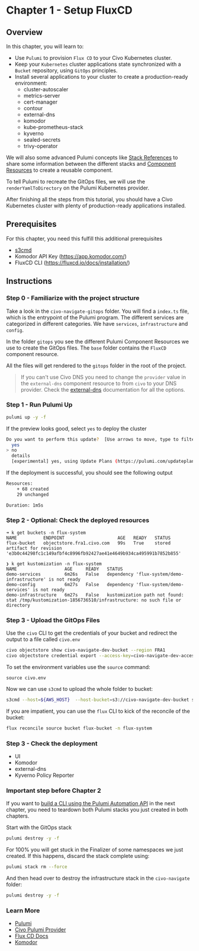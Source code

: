 # Chapter 1 - Setup FluxCD

## Overview

In this chapter, you will learn to:

- Use `Pulumi` to provision `Flux CD` to your Civo Kubernetes cluster.
- Keep your `Kubernetes` cluster applications state synchronized with a `Bucket` repository, using `GitOps` principles.
- Install several applications to your cluster to create a production-ready environment:
    - cluster-autoscaler
    - metrics-server
    - cert-manager
    - contour
    - external-dns
    - komodor
    - kube-prometheus-stack
    - kyverno
    - sealed-secrets
    - trivy-operator

We will also some advanced Pulumi concepts
like [Stack References](https://www.pulumi.com/docs/intro/concepts/stack/#stackreferences) to share some information
between the different stacks and [Component Resources](https://www.pulumi.com/docs/intro/concepts/resources/components/)
to create a reusable component.

To tell Pulumi to recreate the GitOps files, we will use the `renderYamlToDirectory` on the Pulumi Kubernetes provider.

After finishing all the steps from this tutorial, you should have a Civo Kubernetes cluster with plenty of
production-ready applications installed.

## Prerequisites

For this chapter, you need this fulfill this additional prerequisites

- [s3cmd](https://s3tools.org/s3cmd)
- Komodor API Key (https://app.komodor.com/)
- FluxCD CLI (https://fluxcd.io/docs/installation/)

## Instructions

### Step 0 - Familiarize with the project structure

Take a look in the `civo-navigate-gitops` folder. You will find a `index.ts` file, which is the entrypoint of the Pulumi
program. The different services are categorized in different categories. We have `services`, `infrastructure`
and `config`.

In the folder `gitops` you see the different Pulumi Component Resources we use to create the GitOps files. The `base`
folder contains the `FluxCD` component resource.

All the files will get rendered to the `gitops` folder in the root of the project.

> If you can't use Civo DNS you need to change the `provider` value in the `external-dns` component resource to
> from `civo` to your DNS provider. Check
> the [external-dns](https://github.com/kubernetes-sigs/external-dns#the-latest-release) documentation for all the
> options.

### Step 1 - Run Pulumi Up

```bash
pulumi up -y -f
```

If the preview looks good, select `yes` to deploy the cluster

```bash
Do you want to perform this update?  [Use arrows to move, type to filter]
  yes
> no
  details
  [experimental] yes, using Update Plans (https://pulumi.com/updateplans)
```

If the deployment is successful, you should see the following output

```bash
Resources:
    + 68 created
    29 unchanged

Duration: 1m5s
```

### Step 2 - Optional: Check the deployed resources

```
➜ k get buckets -n flux-system
NAME          ENDPOINT                    AGE   READY   STATUS
flux-bucket   objectstore.fra1.civo.com   99s   True    stored artifact for revision 'e3b0c44298fc1c149afbf4c8996fb92427ae41e4649b934ca495991b7852b855'

❯ k get kustomization -n flux-system
NAME                  AGE     READY   STATUS
demo-services         6m26s   False   dependency 'flux-system/demo-infrastructure' is not ready
demo-config           6m27s   False   dependency 'flux-system/demo-services' is not ready
demo-infrastructure   6m27s   False   kustomization path not found: stat /tmp/kustomization-1856736510/infrastructure: no such file or directory
```

### Step 3 - Upload the GitOps Files

Use the `civo` CLI to get the credentials of your bucket and redirect the output to a file called `civo.env`

```bash
civo objectstore show civo-navigate-dev-bucket --region FRA1
civo objectstore credential export --access-key=civo-navigate-dev-access-key --region FRA1 > civo.env
```

To set the environment variables use the `source` command:

```
source civo.env
```

Now we can use `s3cmd` to upload the whole folder to bucket:

```bash
s3cmd --host=${AWS_HOST}  --host-bucket=s3://civo-navigate-dev-bucket sync --acl-public gitops/ s3://civo-navigate-dev-bucket
```

If you are impatient, you can use the `flux` CLI to kick of the reconcile of the bucket:

```bash
flux reconcile source bucket flux-bucket -n flux-system
```

### Step 3 - Check the deployment

- UI
- Komodor
- external-dns
- Kyverno Policy Reporter

### Important step before Chapter 2

If you want to [build a CLI using the Pulumi Automation API](./02-automation-api.md) in the next chapter, you need to
teardown both Pulumi stacks you just created in both chapters.

Start with the GitOps stack

```bash
pulumi destroy -y -f
```

For 100% you will get stuck in the Finalizer of some namespaces we just created. If this happens, discard the
stack complete using:

```bash
pulumi stack rm --force
```

And then head over to destroy the infrastructure stack in the `civo-navigate` folder:

```bash
pulumi destroy -y -f
```

### Learn More

- [Pulumi](https://www.pulumi.com/)
- [Civo Pulumi Provider](https://www.pulumi.com/registry/packages/civo/)
- [Flux CD Docs](https://fluxcd.io/flux/)
- [Komodor](https://docs.komodor.com/)







